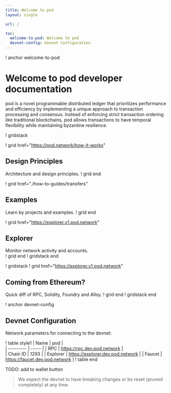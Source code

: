 ```yaml
---
title: Welcome to pod
layout: single

url: /

toc:
  welcome-to-pod: Welcome to pod
  devnet-config: Devnet Configuration
---
```


! anchor welcome-to-pod
# Welcome to pod developer documentation
pod is a novel programmable distributed ledger that prioritizes performance and 
efficiency by implementing a unique approach to transaction processing and consensus. 
Instead of enforcing strict transaction ordering like traditional blockchains, 
pod allows transactions to have temporal flexibility while maintaining byzantine resilience.

! gridstack  

! grid href="https://pod.network/how-it-works"
## Design Principles 
Architecture and design principles.
! grid end  

! grid href="./how-to-guides/transfers" 
## Examples 
Learn by projects and examples.
! grid end

! grid href="https://explorer.v1.pod.network"
## Explorer
Monitor network activity and accounts.  
! grid end
! gridstack end

! gridstack
! grid href="https://explorer.v1.pod.network"
## Coming from Ethereum?
Quick diff of RPC, Solidity, Foundry and Alloy.
! grid end
! gridstack end

! anchor devnet-config
## Devnet Configuration

Network parameters for connecting to the devnet:  

! table style1 
| Name | pod |  
| --------- | ----- |
| RPC | https://rpc.dev.pod.network |  
| Chain ID | 1293 |
| Explorer | https://explorer.dev.pod.network |
| Faucet | https://faucet.dev.pod.network |
! table end   

TODO: add to wallet button

> We expect the devnet to have breaking changes or be reset (pruned completely) at any time. 
